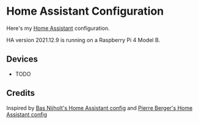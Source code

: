 # Home Assistant Configuration
Here's my [Home Assistant](https://home-assistant.io/) configuration.

HA version 2021.12.9 is running on a Raspberry Pi 4 Model B.

## Devices

* TODO

## Credits

Inspired by [Bas Nijholt's Home Assistant config](https://github.com/basnijholt/home-assistant-config) and [Pierre Berger's Home Assistant config](https://github.com/PierreBerger/home-assistant-config)
